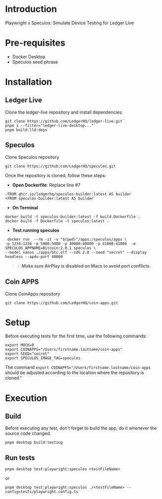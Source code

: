 # Introduction

Playwright x Speculos: Simulate Device Testing for Ledger Live

# Pre-requisites

- Docker Desktop
- Speculos seed phrase

# Installation

## Ledger Live

Clone the _ledger-live_ repository and install dependencies:

```
git clone https://github.com/LedgerHQ/ledger-live.git`
pnpm i --filter="ledger-live-desktop..."`
pnpm build:lld:deps
```

## Speculos

Clone Speculos repository

```
git clone https://github.com/LedgerHQ/speculos.git
```

Once the repository is cloned, follow these steps:

- __Open Dockerfile__: Replace line #7

```
-FROM ghcr.io/ledgerhq/speculos-builder:latest AS builder
+FROM speculos-builder:latest AS builder
```
- __On Terminal__
```
docker build -t speculos-builder:latest -f build.Dockerfile .
docker build -f Dockerfile -t speculos:latest .
```
- __Test running speculos__
```
 docker run  --rm -it -v "$(pwd)"/apps:/speculos/apps \
-p 1234:1234 -p 5000:5000 -p 40000:40000 -p 41000:41000  -e SPECULOS_APPNAME=Bitcoin:2.0.1 speculos \
--model nanos ./apps/btc.elf --sdk 2.0 --seed "secret" --display headless --apdu-port 40000
```
> 💡 **Make sure AirPlay is disabled on Macs to avoid port conflicts.**

## Coin APPS

Clone CoinApps repository
```
git clone https://github.com/LedgerHQ/coin-apps.git
```

# Setup

Before executing tests for the first time, use the following commands:


```
export MOCK=0
export COINAPPS="/Users/firstname.lastname/coin-apps"
export SEED="secret"
export SPECULOS_IMAGE_TAG=speculos
```

The command `export COINAPPS="/Users/firstname.lastname/coin-apps` should be adjusted according to the location where the repository is cloned."

# Execution

## Build

Before executing any test, don’t forget to build the app, do it whenever the source code changed.

```
pnpm desktop build:testing
```

## Run tests

```
pnpm desktop test:playwright:speculos <testFileName>
```
or
```
pnpm desktop test:playwright:speculos ./<testFileName> --config=tests/playwright.config.ts
```